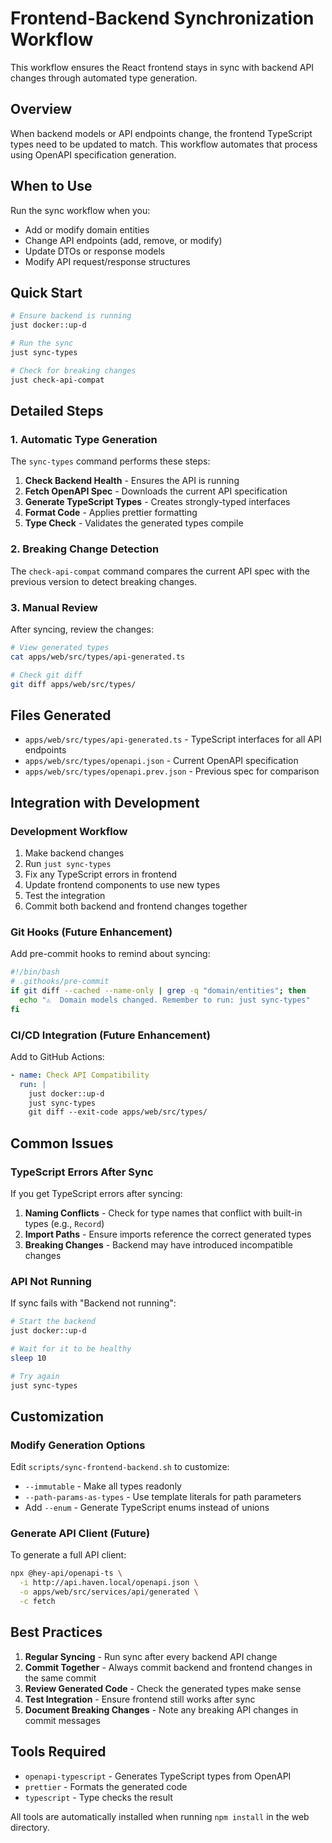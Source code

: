 # Frontend-Backend Synchronization Workflow

This workflow ensures the React frontend stays in sync with backend API changes through automated type generation.

## Overview

When backend models or API endpoints change, the frontend TypeScript types need to be updated to match. This workflow automates that process using OpenAPI specification generation.

## When to Use

Run the sync workflow when you:
- Add or modify domain entities
- Change API endpoints (add, remove, or modify)
- Update DTOs or response models
- Modify API request/response structures

## Quick Start

```bash
# Ensure backend is running
just docker::up-d

# Run the sync
just sync-types

# Check for breaking changes
just check-api-compat
```

## Detailed Steps

### 1. Automatic Type Generation

The `sync-types` command performs these steps:

1. **Check Backend Health** - Ensures the API is running
2. **Fetch OpenAPI Spec** - Downloads the current API specification
3. **Generate TypeScript Types** - Creates strongly-typed interfaces
4. **Format Code** - Applies prettier formatting
5. **Type Check** - Validates the generated types compile

### 2. Breaking Change Detection

The `check-api-compat` command compares the current API spec with the previous version to detect breaking changes.

### 3. Manual Review

After syncing, review the changes:

```bash
# View generated types
cat apps/web/src/types/api-generated.ts

# Check git diff
git diff apps/web/src/types/
```

## Files Generated

- `apps/web/src/types/api-generated.ts` - TypeScript interfaces for all API endpoints
- `apps/web/src/types/openapi.json` - Current OpenAPI specification
- `apps/web/src/types/openapi.prev.json` - Previous spec for comparison

## Integration with Development

### Development Workflow

1. Make backend changes
2. Run `just sync-types`
3. Fix any TypeScript errors in frontend
4. Update frontend components to use new types
5. Test the integration
6. Commit both backend and frontend changes together

### Git Hooks (Future Enhancement)

Add pre-commit hooks to remind about syncing:

```bash
#!/bin/bash
# .githooks/pre-commit
if git diff --cached --name-only | grep -q "domain/entities"; then
  echo "⚠️  Domain models changed. Remember to run: just sync-types"
fi
```

### CI/CD Integration (Future Enhancement)

Add to GitHub Actions:

```yaml
- name: Check API Compatibility
  run: |
    just docker::up-d
    just sync-types
    git diff --exit-code apps/web/src/types/
```

## Common Issues

### TypeScript Errors After Sync

If you get TypeScript errors after syncing:

1. **Naming Conflicts** - Check for type names that conflict with built-in types (e.g., `Record`)
2. **Import Paths** - Ensure imports reference the correct generated types
3. **Breaking Changes** - Backend may have introduced incompatible changes

### API Not Running

If sync fails with "Backend not running":

```bash
# Start the backend
just docker::up-d

# Wait for it to be healthy
sleep 10

# Try again
just sync-types
```

## Customization

### Modify Generation Options

Edit `scripts/sync-frontend-backend.sh` to customize:

- `--immutable` - Make all types readonly
- `--path-params-as-types` - Use template literals for path parameters
- Add `--enum` - Generate TypeScript enums instead of unions

### Generate API Client (Future)

To generate a full API client:

```bash
npx @hey-api/openapi-ts \
  -i http://api.haven.local/openapi.json \
  -o apps/web/src/services/api/generated \
  -c fetch
```

## Best Practices

1. **Regular Syncing** - Run sync after every backend API change
2. **Commit Together** - Always commit backend and frontend changes in the same commit
3. **Review Generated Code** - Check the generated types make sense
4. **Test Integration** - Ensure frontend still works after sync
5. **Document Breaking Changes** - Note any breaking API changes in commit messages

## Tools Required

- `openapi-typescript` - Generates TypeScript types from OpenAPI
- `prettier` - Formats the generated code
- `typescript` - Type checks the result

All tools are automatically installed when running `npm install` in the web directory.